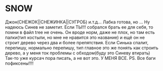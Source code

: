 # SNOW
Джон(СНЕЖОК||СНЕЖИНКА||СУГРОБ) и.т.д...
Лабка готова, но ...
Ну надеюсь Синев не заметит.
Если ТЫ!!! собрался брать ее для себя, то помни в файл tree не очень.
Он вроде норм, даже не плох, но там есть палки(тип костыли, но мне не нравится это название) и ещё он не строит дерево через два и более
препятствия.
Если Синька спалит, перепишу, нормально перепишу, тип главное это же понять как строить дерево, а у меня ток проблемы с обходом(буду это
Синеву втирать)
Так-то уже курсач пора писать, а не вот это.
У МЕНЯ ВСЕ.
PS. Все баги пофиксены!!!!
